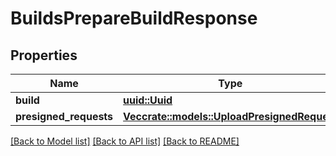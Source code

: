 # BuildsPrepareBuildResponse

## Properties

Name | Type | Description | Notes
------------ | ------------- | ------------- | -------------
**build** | [**uuid::Uuid**](uuid::Uuid.md) |  | 
**presigned_requests** | [**Vec<crate::models::UploadPresignedRequest>**](UploadPresignedRequest.md) |  | 

[[Back to Model list]](../README.md#documentation-for-models) [[Back to API list]](../README.md#documentation-for-api-endpoints) [[Back to README]](../README.md)


